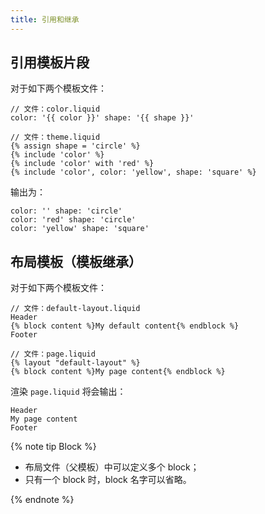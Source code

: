```yaml
---
title: 引用和继承
---
```


## 引用模板片段

对于如下两个模板文件：

```
// 文件：color.liquid
color: '{{ color }}' shape: '{{ shape }}'

// 文件：theme.liquid
{% assign shape = 'circle' %}
{% include 'color' %}
{% include 'color' with 'red' %}
{% include 'color', color: 'yellow', shape: 'square' %}
```

输出为：

```
color: '' shape: 'circle'
color: 'red' shape: 'circle'
color: 'yellow' shape: 'square'
```

## 布局模板（模板继承）

对于如下两个模板文件：

```
// 文件：default-layout.liquid
Header
{% block content %}My default content{% endblock %}
Footer

// 文件：page.liquid
{% layout "default-layout" %}
{% block content %}My page content{% endblock %}
```

渲染 `page.liquid` 将会输出：

```
Header
My page content
Footer
```

{% note tip Block %}
<ul>
    <li>布局文件（父模板）中可以定义多个 block；</li>
    <li>只有一个 block 时，block 名字可以省略。</li>
</ul>
{% endnote %}
